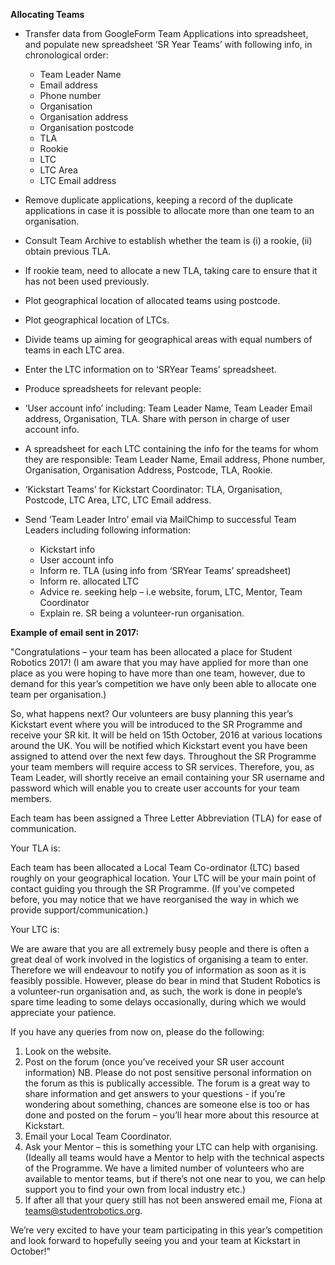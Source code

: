**Allocating Teams**

* Transfer data from GoogleForm Team Applications into spreadsheet, and populate new spreadsheet ‘SR Year Teams’ with following info, in chronological order:
    * Team Leader Name
    * Email address
    * Phone number
    * Organisation
    * Organisation address
    * Organisation postcode
    * TLA
    * Rookie
    * LTC
    * LTC Area
    * LTC Email address


* Remove duplicate applications, keeping a record of the duplicate applications in case it is possible to allocate more than one team to an organisation.
* Consult Team Archive to establish whether the team is (i) a rookie, (ii) obtain previous TLA.
* If rookie team, need to allocate a new TLA, taking care to ensure that it has not been used previously.


* Plot geographical location of allocated teams using postcode.
* Plot geographical location of LTCs.
* Divide teams up aiming for geographical areas with equal numbers of teams in each LTC area.
* Enter the LTC information on to ‘SRYear Teams’ spreadsheet.


* Produce spreadsheets for relevant people:
 * ‘User account info’ including: Team Leader Name, Team Leader Email address, Organisation, TLA.  Share with person in charge of user account info.
 * A spreadsheet for each LTC containing the info for the teams for whom they are responsible: Team Leader Name, Email address, Phone number, Organisation, Organisation Address, Postcode, TLA, Rookie.
 * ‘Kickstart Teams’ for Kickstart Coordinator: TLA, Organisation,  Postcode, LTC Area, LTC, LTC Email address.

* Send ‘Team Leader Intro’ email via MailChimp to successful Team Leaders including following information:
    * Kickstart info
    * User account info
    * Inform re. TLA (using info from ‘SRYear Teams’ spreadsheet)
    * Inform re. allocated LTC
    * Advice re. seeking help – i.e  website, forum, LTC, Mentor, Team Coordinator
    * Explain re. SR being a volunteer-run organisation.

**Example of email sent in 2017:**

"Congratulations – your team has been allocated a place for Student Robotics 2017!  (I am aware that you may have applied for more than one place as you were hoping to have more than one team, however, due to demand for this year’s competition we have only been able to allocate one team per organisation.)

So, what happens next?
Our volunteers are busy planning this year’s Kickstart event where you will be introduced to the SR Programme and receive your SR kit.  It will be held on 15th October, 2016 at various locations around the UK.  You will be notified which Kickstart event you have been assigned to attend over the next few days.
Throughout the SR Programme your team members will require access to SR services.  Therefore, you, as Team Leader, will shortly receive an email containing your SR username and password which will enable you to create user accounts for your team members.

Each team has been assigned a Three Letter Abbreviation (TLA) for ease of communication.

Your TLA is:

Each team has been allocated a Local Team Co-ordinator (LTC) based roughly on your geographical location.  Your LTC will be your main point of contact guiding you through the SR Programme. (If you’ve competed before, you may notice that we have reorganised the way in which we provide support/communication.)

Your LTC is:

We are aware that you are all extremely busy people and there is often a great deal of work involved in the logistics of organising a team to enter.  Therefore we will endeavour to notify you of information as soon as it is feasibly possible.  However, please do bear in mind that Student Robotics is a volunteer-run organisation and, as such, the work is done in people’s spare time leading to some delays occasionally, during which we would appreciate your patience.

If you have any queries from now on, please do the following:
1. Look on the website.
2. Post on the forum (once you’ve received your SR user account information) NB. Please do not post sensitive personal information on the forum as this is publically accessible.  The forum is a great way to share information and get answers to your questions - if you’re wondering about something, chances are someone else is too or has done and posted on the forum – you’ll hear more about this resource at Kickstart.
3. Email your Local Team Coordinator.
4. Ask your Mentor – this is something your LTC can help with organising.  (Ideally all teams would have a Mentor to help with the technical aspects of the Programme.  We have a limited number of volunteers who are available to mentor teams, but if there’s not one near to you, we can help support you to find your own from local industry etc.)
5. If after all that your query still has not been answered email me, Fiona at teams@studentrobotics.org.

We’re very excited to have your team participating in this year’s competition and look forward to hopefully seeing you and your team at Kickstart in October!"
